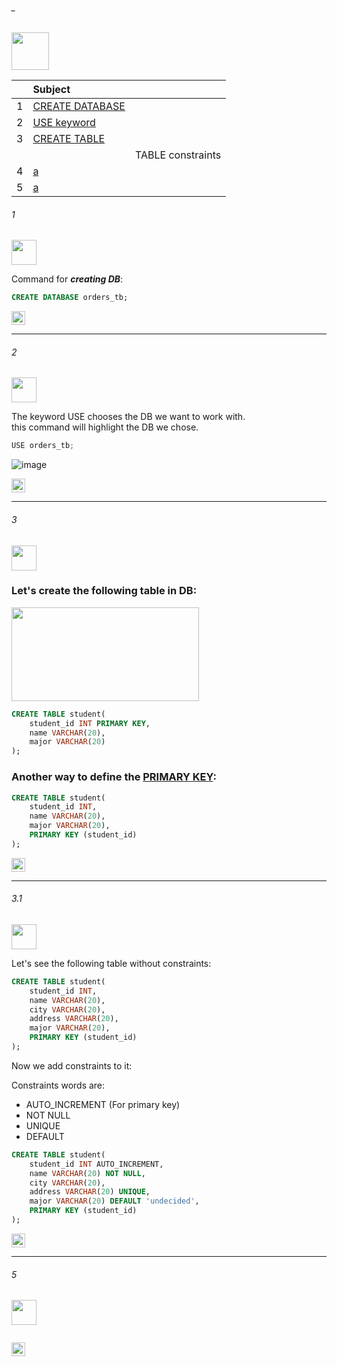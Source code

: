 ###### _
<img src="https://img.shields.io/badge/-2_DataBase_and_TABLE %20-blue" height=60px>

|     |  Subject           |          |
|:---:|:------------------------------|:-------| 
|  1  |[CREATE DATABASE](#1)   | 
|  2  |[USE keyword](#2)       | 
|  3  |[CREATE TABLE](#3)      | 
|     |                        |  TABLE constraints | (#3.1) 
|  4  |[a](#-)                 |  
|  5  |[a](#-)                 | 


###### 1

<img src="https://img.shields.io/badge/-1. CREATE DATABASE %20-blue" height=40px>

Command for **_creating DB_**:

```sql
CREATE DATABASE orders_tb;
```


[<img src="https://img.shields.io/badge/-Back to top%20-brown" height=22px>](#_)

--------------------------------------------------------------------------------------------------

###### 2

<img src="https://img.shields.io/badge/-2. USE keyword  %20-blue" height=40px>

The keyword USE chooses the DB we want to work with.</br>
this command will highlight the DB we chose.</br>

```java
USE orders_tb;
```

![image](https://user-images.githubusercontent.com/36256986/158583497-9fe9feb8-fd27-4634-8c0c-6b22587ff71a.png)


[<img src="https://img.shields.io/badge/-Back to top%20-brown" height=22px>](#_)

--------------------------------------------------------------------------------------------------

###### 3

<img src="https://img.shields.io/badge/-3. create Table %20-blue" height=40px>

### Let's create the following table in DB:

<img src="https://user-images.githubusercontent.com/36256986/158580714-9527a8a7-efd6-4cb7-9f9a-d0ac62c6203f.png" width=300px height=150px>

```sql
CREATE TABLE student(
    student_id INT PRIMARY KEY,
    name VARCHAR(20),
    major VARCHAR(20)    
);
```

### Another way to define the [PRIMARY KEY](#-):

```sql
CREATE TABLE student(
    student_id INT,
    name VARCHAR(20),
    major VARCHAR(20),
    PRIMARY KEY (student_id)
);
```


[<img src="https://img.shields.io/badge/-Back to top%20-brown" height=22px>](#_)

--------------------------------------------------------------------------------------------------

###### 3.1

<img src="https://img.shields.io/badge/-3.1 TABLE constrains %20-blue" height=40px>

Let's see the following table without constraints: </br>

```sql
CREATE TABLE student(
    student_id INT,
    name VARCHAR(20),
    city VARCHAR(20),
    address VARCHAR(20),
    major VARCHAR(20),
    PRIMARY KEY (student_id)
);
```

Now we add constraints to it:

Constraints words are: 
- AUTO_INCREMENT (For primary key)
- NOT NULL
- UNIQUE
- DEFAULT

```sql
CREATE TABLE student(
    student_id INT AUTO_INCREMENT,
    name VARCHAR(20) NOT NULL,
    city VARCHAR(20),
    address VARCHAR(20) UNIQUE,
    major VARCHAR(20) DEFAULT 'undecided',
    PRIMARY KEY (student_id)
);
```


[<img src="https://img.shields.io/badge/-Back to top%20-brown" height=22px>](#_)

--------------------------------------------------------------------------------------------------

###### 5

<img src="https://img.shields.io/badge/-5. %20-blue" height=40px>

```java
```

[<img src="https://img.shields.io/badge/-Back to top%20-brown" height=22px>](#_)
